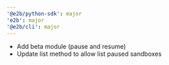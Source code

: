 ```yaml
---
'@e2b/python-sdk': major
'e2b': major
'@e2b/cli': major
---
```


- Add beta module (pause and resume)
- Update list method to allow list paused sandboxes
